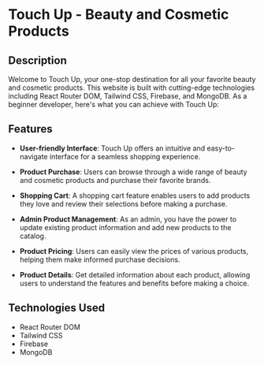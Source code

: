 # Touch Up - Beauty and Cosmetic Products

## Description

Welcome to Touch Up, your one-stop destination for all your favorite beauty and cosmetic products. This website is built with cutting-edge technologies including React Router DOM, Tailwind CSS, Firebase, and MongoDB. As a beginner developer, here's what you can achieve with Touch Up:

## Features

- **User-friendly Interface**: Touch Up offers an intuitive and easy-to-navigate interface for a seamless shopping experience.

- **Product Purchase**: Users can browse through a wide range of beauty and cosmetic products and purchase their favorite brands.

- **Shopping Cart**: A shopping cart feature enables users to add products they love and review their selections before making a purchase.

- **Admin Product Management**: As an admin, you have the power to update existing product information and add new products to the catalog.

- **Product Pricing**: Users can easily view the prices of various products, helping them make informed purchase decisions.

- **Product Details**: Get detailed information about each product, allowing users to understand the features and benefits before making a choice.

## Technologies Used

- React Router DOM
- Tailwind CSS
- Firebase
- MongoDB



